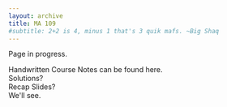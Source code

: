 ```yaml
---
layout: archive
title: MA 109
#subtitle: 2+2 is 4, minus 1 that's 3 quik mafs. ~Big Shaq
---
```


Page in progress.

Handwritten Course Notes can be found here.<br>
Solutions?<br>
Recap Slides?<br>
We'll see.
